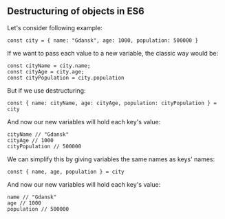 ## Destructuring of objects in ES6

Let's consider following example:

	const city = { name: "Gdansk", age: 1000, population: 500000 }

If we want to pass each value to a new variable, the classic way would be:

	const cityName = city.name;
	const cityAge = city.age;
	const cityPopulation = city.population

But if we use destructuring:

	const { name: cityName, age: cityAge, population: cityPopulation } = city

And now our new variables will hold each key's value:
	
	cityName // "Gdansk"
	cityAge // 1000
	cityPopulation // 500000

We can simplify this by giving variables the same names as keys' names:

	const { name, age, population } = city

And now our new variables will hold each key's value:

	name // "Gdansk"
	age // 1000
	population // 500000
